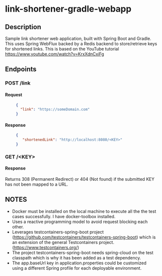 # link-shortener-gradle-webapp

## Description
Sample link shortener web application, built with Spring Boot and Gradle. This uses Spring WebFlux backed by a Redis backend to store/retrieve keys for shortened links.
This is based on the YouTube tutorial https://www.youtube.com/watch?v=KrxXdnCxiFg  

## Endpoints
### POST /link
#### Request

```json
     {
       "link": "https://someDomain.com"
     }
```
#### Response
```json
     {
        "shortenedLink": "http://localhost:8080/<KEY>"
     }
```
### GET /\<KEY\>
#### Response
Returns 308 (Permanent Redirect) or 404 (Not found) if the submitted KEY has not been mapped to a URL.

## NOTES
* Docker must be installed on the local machine to execute all the the test cases successfully. I have docker-toolbox installed.
* Uses a reactive programming model to avoid request blocking each other.
* Leverages testcontainers-spring-boot project (https://github.com/testcontainers/testcontainers-spring-boot) which is an extension of the general Testcontainers project. (https://www.testcontainers.org/) 
* The project testcontainers-spring-boot needs spring-cloud on the test classpath which is why it has been added as a test dependency.
* The app.baseUrl key in application.properties could be customized using a different Spring profile for each deployable environment. 

